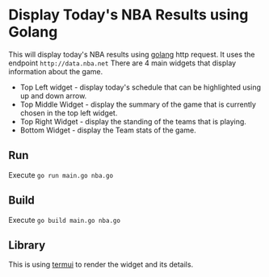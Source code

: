 # Display Today's NBA Results using Golang
This will display today's NBA results using [golang](https://golang.org) http request. It uses the endpoint `http://data.nba.net`
There are 4 main widgets that display information about the game.
- Top Left widget - display today's schedule that can be highlighted using up and down arrow.
- Top Middle Widget - display the summary of the game that is currently chosen in the top left widget.
- Top Right Widget - display the standing of the teams that is playing.
- Bottom Widget - display the Team stats of the game.

## Run
Execute `go run main.go nba.go`

## Build
Execute `go build main.go nba.go`

## Library
This is using [termui](github.com/gizak/termui/v3) to render the widget and its details.